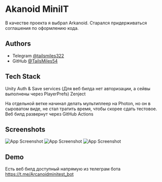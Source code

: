 
# Akanoid MiniIT

В качестве проекта я выбрал Arkanoid. Старался придерживаться соглашения по оформлению кода.


## Authors

- Telegram [@tailsmiles322](https://t.me/tailsmiles322)
- GitHub [@TailsMiles54](https://github.com/TailsMiles54)


## Tech Stack

Unity Auth & Save services (Для веб билда нет авторизации, а сейвы выполнены через PlayerPrefs)
Zenject

На отдельной ветке начинал делать мультиплеер на Photon, но он в сыроватом виде, не стал тратить время, чтобы скорее сдать тестовое.
Веб билд развернут через GitHub Actions


## Screenshots

![App Screenshot](https://i.imgur.com/3zgCjwQ.png)
![App Screenshot](https://i.imgur.com/SR2RvMs.png)
![App Screenshot](https://i.imgur.com/aaF1Q61.png)


## Demo

Есть веб билд доступный напрямую из телеграм бота 
https://t.me/Arcanoidminitest_bot
